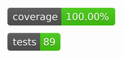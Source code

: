 [![Coverage Status](./reports/coverage/coverage-badge.svg?dummy=8484744)](./reports/coverage/coverage-badge.svg)

[![Tests Status](./reports/junit/tests-badge.svg?dummy=8484744)](./reports/junit/tests-badge.svg)